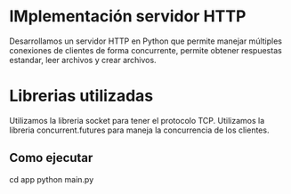 # IMplementación servidor HTTP

Desarrollamos un servidor HTTP en Python que permite manejar múltiples conexiones de clientes de forma concurrente, permite obtener respuestas estandar, leer archivos y crear archivos. 

# Librerias utilizadas

Utilizamos la libreria socket para tener el protocolo TCP.
Utilizamos la libreria concurrent.futures para maneja la concurrencia de los clientes.

## Como ejecutar

cd app
python main.py

